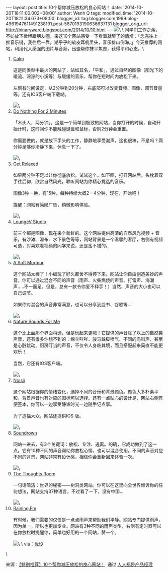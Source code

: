 --- layout: post title: 10个帮你减压放松的良心网站！ date:
'2014-10-20T18:11:00.002+08:00' author: Wenh Q tags: modified\_time:
'2014-10-20T18:11:34.673+08:00' blogger\_id:
tag:blogger.com,1999:blog-4961947611491238191.post-5870193190636637131
blogger\_orig\_url: http://binaryware.blogspot.com/2014/10/10.html ---
![](https://images-blogger-opensocial.googleusercontent.com/gadgets/proxy?url=http%3A%2F%2Fimage.woshipm.com%2Fwp-files%2F2014%2F10%2F0314fe9261c2de922e22b1f1c0c44285.jpg&container=blogger&gadget=a&rewriteMime=image%2F*)\
\
同学们工作之余，不妨放下微博跟朋友圈，来这10个网站感受一下看着就醉了的情境：「念完往上一推音乐键，我往后一靠，潮乎乎的软皮耳机里头，音乐排山倒海。」今天推荐的网站，利用代入感强的图片与音频，迅速帮你抹平焦虑，获得平和心态。\
1. [Calm](http://www.calm.com/)\
\
这是同类型中最火的网站了，站如其名，「平和」，通过自然的图像（阳光下的暖流、淙淙的小溪等）与缓缓的音乐，帮你在短时间内放松下来。\
\
左侧有时间设定，从2分钟到20分钟，右底部可以改变音频、图像，调节音量等。还有IOS客户端下载呦。\
\
![](https://images-blogger-opensocial.googleusercontent.com/gadgets/proxy?url=http%3A%2F%2Fimage.woshipm.com%2Fwp-files%2F2014%2F10%2Fa5979a1cab999c158118e81aad88ff64.jpg&container=blogger&gadget=a&rewriteMime=image%2F*)\
2. [Do Nothing For 2 Minutes](http://www.donothingfor2minutes.com/)\
\
「木头人，两分钟」，这是一个简单到极致的网站，当你打开的时候，自动开始计时，这时间你不能触碰键盘和鼠标，否则2分钟会重置。\
\
你需要做的，就是放下手头的工作，静静地享受潮声，这也很棒，不是吗？两分钟足够你冷静下来，休息一下了。\
\
![](https://images-blogger-opensocial.googleusercontent.com/gadgets/proxy?url=http%3A%2F%2Fimage.woshipm.com%2Fwp-files%2F2014%2F10%2F1a3e902899e1384de44ff33ef0f4a162.jpg&container=blogger&gadget=a&rewriteMime=image%2F*)\
3. [Get Relaxed](http://www.getrelaxed.com/)\
\
如果两分钟不足以让你彻底放松，试试这个。如下图，打开网站后，头枕着双手往后仰，欣赏自然风光，聆听网站为你精心挑选的音乐。\
\
图像3秒一换，有15种，每种持续大概2 – 4分钟，现在，开始吧！\
\
提醒：网站有简陋广告，稍微影响体验。\
\
![](https://images-blogger-opensocial.googleusercontent.com/gadgets/proxy?url=http%3A%2F%2Fimage.woshipm.com%2Fwp-files%2F2014%2F10%2Fget-relaxed-353x268.jpg&container=blogger&gadget=a&rewriteMime=image%2F*)\
4. [LoungeV Studio](http://www.loungev.com/)\
\
前三个都是图像，现在来个新鲜的。这个网站提供高清的自然风光视频 +
音乐。有沙滩、瀑布、水下景色等等，网站背景是一个温馨的客厅，右侧有视频可选，对喜欢看视频的同学来说，还是蛮不错的。\
\
![](https://images-blogger-opensocial.googleusercontent.com/gadgets/proxy?url=http%3A%2F%2Fimage.woshipm.com%2Fwp-files%2F2014%2F10%2Floungev-studio-360x201.jpg&container=blogger&gadget=a&rewriteMime=image%2F*)\
5. [A Soft Murmur](http://asoftmurmur.com/)\
\
这个网站太棒了！小编玩了好久都舍不得停下来。网站让你自由创造美妙的声音。你可以通过混合不同的声音（雨声、火柴燃烧的声音、打雷声、海潮声…..不一而足。但是，总有一款令你爱不释手！）当然，声音的大小也可以自己调节。\
\
如果你对混合的声音非常满意，也可以分享到脸书、谷歌等….\
\
![](https://images-blogger-opensocial.googleusercontent.com/gadgets/proxy?url=http%3A%2F%2Fimage.woshipm.com%2Fwp-files%2F2014%2F10%2Fa-soft-murmur-360x256.jpg&container=blogger&gadget=a&rewriteMime=image%2F*)\
6. [Nature Sounds For Me](http://naturesoundsfor.me/)\
\
这个比上面那个界面稍逊，但是玩起来更嗨！它提供的声音除了以上的自然类声音，还有很多你想不到的：绵羊咩咩、骏马跺脚喷气、不同的鸟叫声，甚至是心脏跳动、厨房叮当的声音，不仅令人身临其境，而且搭配起来简直不能更欢乐！\
\
当然，它还有IOS客户端。\
\
![](https://images-blogger-opensocial.googleusercontent.com/gadgets/proxy?url=http%3A%2F%2Fimage.woshipm.com%2Fwp-files%2F2014%2F10%2F8b0b31a673ab74ebe47559822b9408f8.jpg&container=blogger&gadget=a&rewriteMime=image%2F*)\
7. [Noisli](http://www.noisli.com/)\
\
这个网站根据你的情绪变化，选择不同的音乐和背景颜色。颜色大多朴素平和，背景声音也有对应的图标可以选择。还有一点贴心的设计是，网站右侧有便签本，你可以一边享受静谧时光一边随手记点事。\
\
为了造福大众，网站还提供IOS 版。\
\
![](https://images-blogger-opensocial.googleusercontent.com/gadgets/proxy?url=http%3A%2F%2Fimage.woshipm.com%2Fwp-files%2F2014%2F10%2F8956c769b281b39afb41815362d62906.jpg&container=blogger&gadget=a&rewriteMime=image%2F*)\
8. [Soundrown](http://soundrown.com/)\
\
网站一进去，有3个关键词：放松、专注、逃离。的确，它成功做到了这一点。它有10种不同的声音帮助你放松心情，也可以混合使用。不同的声音对应不同的背景，网站非常有设计感，相信你会重新回来体验一次。\
\
![](https://images-blogger-opensocial.googleusercontent.com/gadgets/proxy?url=http%3A%2F%2Fimage.woshipm.com%2Fwp-files%2F2014%2F10%2F123125f1a0124dd89b90e40a959745b5.jpg&container=blogger&gadget=a&rewriteMime=image%2F*)\
9. [The Thoughts Room](http://thequietplaceproject.com/)\
\
一句话简洁：世界的秘密——树洞类网站。你可以在这里向全世界倾诉你的任何想法，网站支持37种语言，不过看了一下，没有中国…\
\
![](https://images-blogger-opensocial.googleusercontent.com/gadgets/proxy?url=http%3A%2F%2Fimage.woshipm.com%2Fwp-files%2F2014%2F10%2F26f48035b26c871bb389aaae123980ae.jpg&container=blogger&gadget=a&rewriteMime=image%2F*)\
10. [Raining.Fm](http://raining.fm/)\
\
有时候，我们需要的仅仅是一点点雨声来帮助我们平静。网站专门提供雨声，因为单一，所以也更加专业。网站有3种不同的雨声类型，右侧有定时器可以在你放松时提醒你，简单也好用的一个网站，赞一个。\
\
![](https://images-blogger-opensocial.googleusercontent.com/gadgets/proxy?url=http%3A%2F%2Fimage.woshipm.com%2Fwp-files%2F2014%2F10%2Fd80b8ddb029ed3ae6ba7c3cb42a56c39.jpg&container=blogger&gadget=a&rewriteMime=image%2F*)\
\
via：[优设](http://www.uisdc.com/website-make-you-relax#)
<div>

\

</div>

<div>

来源：[【特别推荐】10个帮你减压放松的良心网站！](http://www.woshipm.com/pmd/111964.html)  通过 [人人都是产品经理](http://www.woshipm.com/)

</div>
